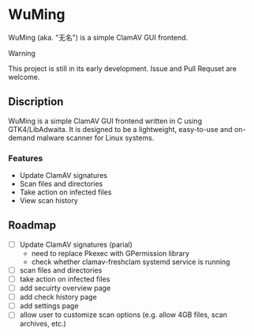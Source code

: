 # WuMing

WuMing (aka. "无名") is a simple ClamAV GUI frontend.

> [!WARNING]
> This project is still in its early development. Issue and Pull Requset are welcome.

## Discription

WuMing is a simple ClamAV GUI frontend written in C using GTK4/LibAdwaita. It is designed to be a lightweight, easy-to-use and on-demand malware scanner for Linux systems.

### Features

- Update ClamAV signatures
- Scan files and directories
- Take action on infected files
- View scan history

## Roadmap

- [ ] Update ClamAV signatures (parial)
    - need to replace Pkexec with GPermission library
    - check whether clamav-freshclam systemd service is running
- [ ] scan files and directories
- [ ] take action on infected files
- [ ] add secuirty overview page
- [ ] add check history page
- [ ] add settings page
- [ ] allow user to customize scan options (e.g. allow 4GB files, scan archives, etc.)
